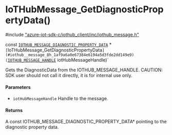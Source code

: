 # IoTHubMessage_GetDiagnosticPropertyData()

\#include ["azure-iot-sdk-c/iothub_client/inc/iothub_message.h"](../iot-c-ref-iothub-message-h.md)  

const [`IOTHUB_MESSAGE_DIAGNOSTIC_PROPERTY_DATA`](#struct_i_o_t_h_u_b___m_e_s_s_a_g_e___d_i_a_g_n_o_s_t_i_c___p_r_o_p_e_r_t_y___d_a_t_a) * `[`IoTHubMessage_GetDiagnosticPropertyData`](#iothub__message_8h_1af9a6a0e67384e6194a5d3fde2dd149e9)(`[`IOTHUB_MESSAGE_HANDLE`](#iothub__message_8h_1a98782b8f57e3f751b4f0196de946432c) iotHubMessageHandle)`

Gets the DiagnosticData from the IOTHUB_MESSAGE_HANDLE. CAUTION: SDK user should not call it directly, it is for internal use only.

#### Parameters
* `iotHubMessageHandle` Handle to the message.

#### Returns
A const IOTHUB_MESSAGE_DIAGNOSTIC_PROPERTY_DATA* pointing to the diagnostic property data.

